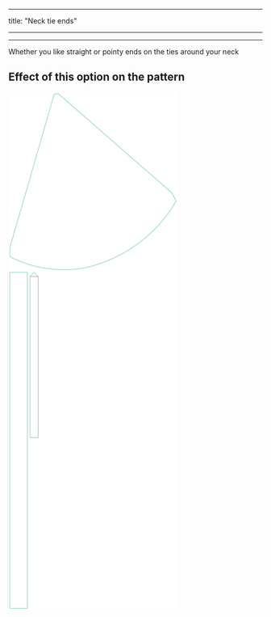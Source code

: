 - - -
title: "Neck tie ends"
- - -

***

Whether you like straight or pointy ends on the ties around your neck

## Effect of this option on the pattern

![This image shows the effect of this option by superimposing several variants that have a different value for this option](bee_necktieends_sample.svg "Effect of this option on the pattern")
